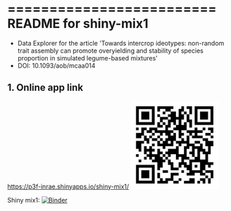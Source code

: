 
=========================
README for shiny-mix1
=========================

- Data Explorer for the article 'Towards intercrop ideotypes: non-random trait assembly can promote overyielding and stability of species proportion in simulated legume-based mixtures'
- DOI: 10.1093/aob/mcaa014

## 1. Online app link

https://p3f-inrae.shinyapps.io/shiny-mix1/
<img src="https://github.com/glouarn/ShinyApp-binder/blob/master/shiny-mix1/qr-code-shiny-mix1.png" alt="QR code" width="200">

Shiny mix1: [![Binder](http://mybinder.org/badge_logo.svg)](https://mybinder.org/v2/gh/glouarn/ShinyApp-binder/master?urlpath=shiny/shiny-mix1/)



